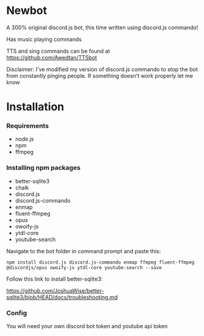 # Newbot

A 300% original discord.js bot, this time written using discord.js commando!

Has music playing commands

TTS and sing commands can be found at https://github.com/Awedtan/TTSbot

Disclaimer: I've modified my version of discord.js commando to stop the bot from constantly pinging people. If something doesn't work properly let me know

# Installation

### Requirements

- node.js
- npm
- ffmpeg

### Installing npm packages

- better-sqlite3
- chalk
- discord.js
- discord.js-commando
- enmap
- fluent-ffmpeg
- opus
- owoify-js
- ytdl-core
- youtube-search

Navigate to the bot folder in command prompt and paste this:

`npm install discord.js discord.js-commando enmap ffmpeg fluent-ffmpeg @discordjs/opus owoify-js ytdl-core youtube-search --save`

Follow this link to install better-sqlite3:

https://github.com/JoshuaWise/better-sqlite3/blob/HEAD/docs/troubleshooting.md

### Config

You will need your own discord bot token and youtube api token
